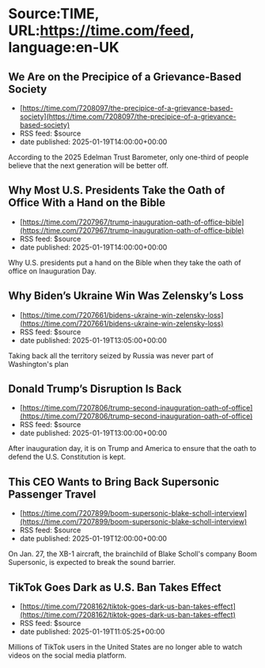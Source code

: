 # Source:TIME, URL:https://time.com/feed, language:en-UK

## We Are on the Precipice of a Grievance-Based Society
 - [https://time.com/7208097/the-precipice-of-a-grievance-based-society](https://time.com/7208097/the-precipice-of-a-grievance-based-society)
 - RSS feed: $source
 - date published: 2025-01-19T14:00:00+00:00

According to the 2025 Edelman Trust Barometer, only one-third of people believe that the next generation will be better off.

## Why Most U.S. Presidents Take the Oath of Office With a Hand on the Bible
 - [https://time.com/7207967/trump-inauguration-oath-of-office-bible](https://time.com/7207967/trump-inauguration-oath-of-office-bible)
 - RSS feed: $source
 - date published: 2025-01-19T14:00:00+00:00

Why U.S. presidents put a hand on the Bible when they take the oath of office on Inauguration Day.

## Why Biden’s Ukraine Win Was Zelensky’s Loss
 - [https://time.com/7207661/bidens-ukraine-win-zelensky-loss](https://time.com/7207661/bidens-ukraine-win-zelensky-loss)
 - RSS feed: $source
 - date published: 2025-01-19T13:05:00+00:00

Taking back all the territory seized by Russia was never part of Washington's plan

## Donald Trump’s Disruption Is Back
 - [https://time.com/7207806/trump-second-inauguration-oath-of-office](https://time.com/7207806/trump-second-inauguration-oath-of-office)
 - RSS feed: $source
 - date published: 2025-01-19T13:00:00+00:00

After inauguration day, it is on Trump and America to ensure that the oath to defend the U.S. Constitution is kept.

## This CEO Wants to Bring Back Supersonic Passenger Travel
 - [https://time.com/7207899/boom-supersonic-blake-scholl-interview](https://time.com/7207899/boom-supersonic-blake-scholl-interview)
 - RSS feed: $source
 - date published: 2025-01-19T12:00:00+00:00

On Jan. 27, the XB-1 aircraft, the brainchild of Blake Scholl's company Boom Supersonic, is expected to break the sound barrier.

## TikTok Goes Dark as U.S. Ban Takes Effect
 - [https://time.com/7208162/tiktok-goes-dark-us-ban-takes-effect](https://time.com/7208162/tiktok-goes-dark-us-ban-takes-effect)
 - RSS feed: $source
 - date published: 2025-01-19T11:05:25+00:00

Millions of TikTok users in the United States are no longer able to watch videos on the social media platform.

